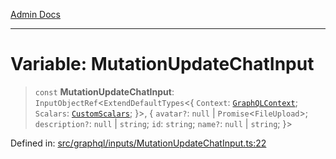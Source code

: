 [Admin Docs](/)

***

# Variable: MutationUpdateChatInput

> `const` **MutationUpdateChatInput**: `InputObjectRef`\<`ExtendDefaultTypes`\<\{ `Context`: [`GraphQLContext`](../../../context/type-aliases/GraphQLContext.md); `Scalars`: [`CustomScalars`](../../../scalars/type-aliases/CustomScalars.md); \}\>, \{ `avatar?`: `null` \| `Promise`\<`FileUpload`\>; `description?`: `null` \| `string`; `id`: `string`; `name?`: `null` \| `string`; \}\>

Defined in: [src/graphql/inputs/MutationUpdateChatInput.ts:22](https://github.com/Sourya07/talawa-api/blob/61a1911602b2f0aac7635e08ae2918f4f768e8ff/src/graphql/inputs/MutationUpdateChatInput.ts#L22)
